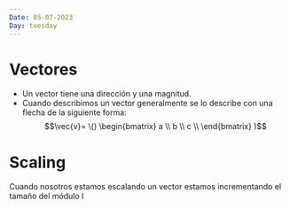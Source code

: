 ```yaml
---
Date: 05-07-2023
Day: tuesday 
---
```

# Vectores
- Un vector tiene una dirección y una magnitud.
- Cuando describimos un vector generalmente se lo describe con una flecha de la siguiente forma:
  $$\vec{v}= \() \begin{bmatrix} a \\ b \\ c \\ \end{bmatrix} )$$
# Scaling

Cuando nosotros estamos escalando un vector estamos incrementando el tamaño del módulo l 